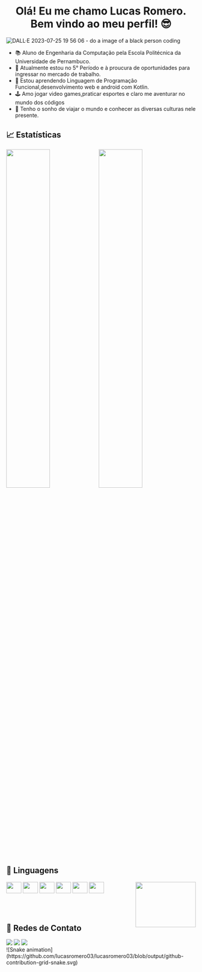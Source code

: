 <h1 align="center"> Olá! Eu me chamo Lucas Romero. Bem vindo ao meu perfil! 😎</h1>



![DALL·E 2023-07-25 19 56 06 - do a image of a black person coding](https://github.com/LucasRomero03/LucasRomero03/assets/88542920/f1efa999-8507-44b3-b226-39391a8eeb60)



- 📚 Aluno de Engenharia da Computação pela Escola Politécnica da Universidade de Pernambuco.
- 🔭 Atualmente estou no 5° Período e à proucura de oportunidades para ingressar no mercado de trabalho.
- 🌱 Estou aprendendo Linguagem de Programação Funcional,desenvolvimento web e android com Kotlin.
- 🕹️ Amo jogar video games,praticar esportes e claro me aventurar no mundo dos códigos
- 🌌 Tenho o sonho de viajar o mundo e conhecer as diversas culturas nele presente.


<h2>📈 Estatísticas </h2>

<div>
  <img width="48%" src="https://github-readme-stats.vercel.app/api?username=LucasRomero03&show_icons=true&theme=dark">
  <img width="48%" src="https://github-readme-stats.vercel.app/api/top-langs/?username=LucasRomero03&layout=compact&theme=dark">
</div>

<h2>🎲 Linguagens</h2>

<div>
  <img align="center" height="30" width="40" src="https://cdn.jsdelivr.net/gh/devicons/devicon/icons/c/c-original.svg" />
  <img align="center" height="30" width="40" src="https://cdn.jsdelivr.net/gh/devicons/devicon/icons/java/java-original.svg" />
  <img align="center" height="30" width="40" src="https://cdn.jsdelivr.net/gh/devicons/devicon/icons/python/python-original.svg" />
  <img align="center" height="30" width="40" src="https://cdn.jsdelivr.net/gh/devicons/devicon/icons/html5/html5-original.svg" />
  <img align="right" height="120" width="160" src="https://media.giphy.com/media/fwzWJPb0fgZ5Vhfi2o/giphy.gif" />
  <img align="center" height="30" width="40" src="https://cdn.jsdelivr.net/gh/devicons/devicon/icons/css3/css3-original.svg" />
  <img align="center" height="30" width="40"  src="https://cdn.jsdelivr.net/gh/devicons/devicon/icons/kotlin/kotlin-original.svg" />

</div>



<br>
<br>
<br>







<h2>🔎 Redes de Contato</h2>

<div>
  <a href="https://www.linkedin.com/in/lucas-romero-241859186/"><img src="https://img.shields.io/badge/LinkedIn-0077B5?style=for-the-badge&logo=linkedin&logoColor=white" target="_blank"></a>
  <a href="mailto:lucasromeroec@gmail.com"><img src="https://img.shields.io/badge/Gmail-D14836?style=for-the-badge&logo=gmail&logoColor=white" target="_blank"></a>
  <a href="https://www.instagram.com/lucasromeroc_/"><img src="https://img.shields.io/badge/Instagram-E4405F?style=for-the-badge&logo=instagram&logoColor=white" target="_blank"></a>
  
</div>
![Snake animation](https://github.com/lucasromero03/lucasromero03/blob/output/github-contribution-grid-snake.svg)
